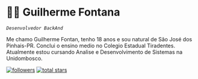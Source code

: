 # 👨‍💻 Guilherme Fontana

*`Desenvolvedor BackAnd`*

Me chamo Guilherme Fontan, tenho 18 anos e sou natural de São José dos Pinhais-PR.
Conclui o ensino medio no Colegio Estadual Tiradentes. Atualmente estou cursando 
Analise e Desenvolvimento de Sistemas na Unidombosco.

<p align="left">
      <a href="https://github.com/ForrestKnight?tab=followers">
         <img alt="followers" title="Follow me on Github" src="https://custom-icon-badges.demolab.com/github/followers/ForrestKnight?color=236ad3&labelColor=1155ba&style=for-the-badge&logo=person-add&label=Follow&logoColor=white"/></a>
      <a href="https://github.com/ForrestKnight?tab=repositories&sort=stargazers">
         <img alt="total stars" title="Total stars on GitHub" src="https://custom-icon-badges.demolab.com/github/stars/ForrestKnight?color=55960c&style=for-the-badge&labelColor=488207&logo=star"/></a>
   </p>
